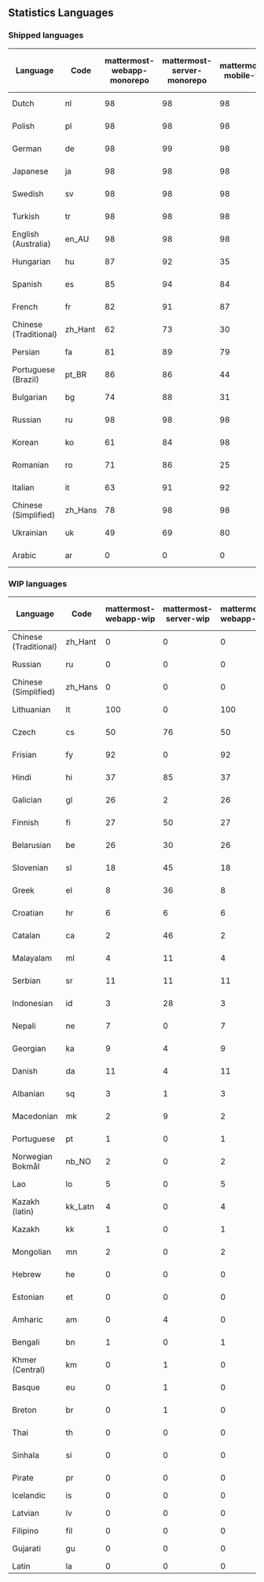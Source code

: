 ## Statistics Languages ##
###  Shipped languages  ###
|Language|Code|mattermost-webapp-monorepo|mattermost-server-monorepo|mattermost-mobile-v2|mattermost-desktop|mattermost-boards-webapp-monorepo|mattermost-playbooks-webapp-monorepo|calls-webapp|Total|Last Modified|
|---|---|---|---|---|---|---|---|---|---|---|
|Dutch|nl| 98| 98| 98| 100| 0| 0| 100| 99|2023-09-26T16:36:26.570030Z|
|Polish|pl| 98| 98| 98| 100| 0| 0| 100| 87|2023-09-29T07:48:59.470386Z|
|German|de| 98| 99| 98| 100| 0| 0| 100| 87|2023-09-26T16:35:59.951597Z|
|Japanese|ja| 98| 98| 98| 100| 0| 0| 100| 87|2023-09-26T16:36:21.648713Z|
|Swedish|sv| 98| 98| 98| 100| 0| 0| 100| 87|2023-09-26T16:36:39.760688Z|
|Turkish|tr| 98| 98| 98| 100| 0| 0| 100| 86|2023-09-26T16:36:41.962923Z|
|English (Australia)|en_AU| 98| 98| 98| 96| 0| 0| 0| 86|2023-09-26T17:28:30.070284Z|
|Hungarian|hu| 87| 92| 35| 89| 0| 0| 0| 75|2023-09-26T06:59:49.554978Z|
|Spanish|es| 85| 94| 84| 88| 0| 0| 28| 73|2023-09-26T16:36:06.752445Z|
|French|fr| 82| 91| 87| 100| 0| 0| 58| 72|2023-09-26T16:36:13.717002Z|
|Chinese (Traditional)|zh_Hant| 62| 73| 30| 94| 0| 0| 4| 71|2023-09-26T07:03:40.827511Z|
|Persian|fa| 81| 89| 79| 89| 0| 0| 0| 69|2023-09-26T16:36:10.888523Z|
|Portuguese (Brazil)|pt_BR| 86| 86| 44| 70| 0| 0| 100| 69|2023-09-26T16:36:32.024294Z|
|Bulgarian|bg| 74| 88| 31| 0| 0| 0| 0| 64|2023-09-26T06:58:05.258125Z|
|Russian|ru| 98| 98| 98| 100| 0| 0| 76| 63|2023-09-26T16:36:37.010896Z|
|Korean|ko| 61| 84| 98| 100| 0| 0| 99| 62|2023-09-28T12:01:35.028366Z|
|Romanian|ro| 71| 86| 25| 0| 0| 0| 0| 61|2023-09-26T07:01:51.477428Z|
|Italian|it| 63| 91| 92| 21| 0| 0| 24| 61|2023-09-26T16:36:19.036127Z|
|Chinese (Simplified)|zh_Hans| 78| 98| 98| 100| 0| 0| 100| 54|2023-09-26T16:36:50.201135Z|
|Ukrainian|uk| 49| 69| 80| 72| 0| 0| 0| 50|2023-09-26T16:36:44.562719Z|
|Arabic|ar| 0| 0| 0| 42| 0| 0| 0| 3|2023-10-01T12:20:18.337713Z|
###  WIP languages  ###
|Language|Code|mattermost-webapp-wip|mattermost-server-wip|mattermost-webapp-wip|mattermost-desktop-wip|Total|Last Modified|
|---|---|---|---|---|---|---|--|
|Chinese (Traditional)|zh_Hant| 0| 0| 0| 0| 71|2023-09-26T07:03:40.827511Z|
|Russian|ru| 0| 0| 0| 0| 63|2023-09-26T16:36:37.010896Z|
|Chinese (Simplified)|zh_Hans| 0| 0| 0| 3| 54|2023-09-26T16:36:50.201135Z|
|Lithuanian|lt| 100| 0| 100| 100| 38|2023-04-20T18:20:36.422339Z|
|Czech|cs| 50| 76| 50| 100| 34|2023-08-04T09:02:12.265970Z|
|Frisian|fy| 92| 0| 92| 0| 32|2023-03-30T14:04:28.368728Z|
|Hindi|hi| 37| 85| 37| 0| 26|2023-06-25T16:00:48.875553Z|
|Galician|gl| 26| 2| 26| 0| 18|2023-02-16T10:53:47.791156Z|
|Finnish|fi| 27| 50| 27| 0| 18|2023-03-30T14:04:14.936366Z|
|Belarusian|be| 26| 30| 26| 9| 14|2023-03-30T14:03:09.873427Z|
|Slovenian|sl| 18| 45| 18| 0| 13|2023-03-30T14:07:12.677627Z|
|Greek|el| 8| 36| 8| 0| 12|2023-03-30T14:03:55.229463Z|
|Croatian|hr| 6| 6| 6| 10| 8|2023-10-03T17:02:00.220146Z|
|Catalan|ca| 2| 46| 2| 0| 8|2023-02-22T22:19:51.633986Z|
|Malayalam|ml| 4| 11| 4| 0| 7|2023-07-08T15:38:50.105911Z|
|Serbian|sr| 11| 11| 11| 100| 7|2023-09-13T08:42:13.664690Z|
|Indonesian|id| 3| 28| 3| 0| 6|2023-01-20T12:30:26.132977Z|
|Nepali|ne| 7| 0| 7| 0| 6|2023-03-30T14:06:47.028356Z|
|Georgian|ka| 9| 4| 9| 0| 4|2023-06-23T10:19:49.433102Z|
|Danish|da| 11| 4| 11| 0| 4|2023-02-28T08:17:12.460986Z|
|Albanian|sq| 3| 1| 3| 0| 4|2023-03-30T14:07:18.996586Z|
|Macedonian|mk| 2| 9| 2| 29| 3|2023-05-05T04:29:07.020368Z|
|Portuguese|pt| 1| 0| 1| 100| 2|2023-09-08T10:19:03.510189Z|
|Norwegian Bokmål|nb_NO| 2| 0| 2| 0| 2|2023-03-30T09:46:13.174135Z|
|Lao|lo| 5| 0| 5| 0| 1|2023-01-28T03:29:57.636840Z|
|Kazakh (latin)|kk_Latn| 4| 0| 4| 0| 1|2023-01-09T16:04:40.142668Z|
|Kazakh|kk| 1| 0| 1| 0| 1|2023-01-20T12:30:28.434837Z|
|Mongolian|mn| 2| 0| 2| 0| 1|2023-02-16T02:00:14.011643Z|
|Hebrew|he| 0| 0| 0| 0| 1|2023-01-20T12:30:24.610278Z|
|Estonian|et| 0| 0| 0| 0| 0|2022-06-16T11:17:55.844464Z|
|Amharic|am| 0| 4| 0| 0| 0|2020-07-04T19:22:35.416407Z|
|Bengali|bn| 1| 0| 1| 0| 0|2022-06-18T00:07:36.707192Z|
|Khmer (Central)|km| 0| 1| 0| 0| 0|2022-05-06T14:27:58.323957Z|
|Basque|eu| 0| 1| 0| 0| 0|2021-06-22T14:46:44.626603Z|
|Breton|br| 0| 1| 0| 0| 0|2022-10-20T14:33:30.929526Z|
|Thai|th| 0| 0| 0| 7| 0|2023-07-02T14:03:38.691977Z|
|Sinhala|si| 0| 0| 0| 0| 0|2022-10-24T11:26:43.423982Z|
|Pirate|pr| 0| 0| 0| 0| 0|2022-06-28T08:46:29.046651Z|
|Icelandic|is| 0| 0| 0| 0| 0||
|Latvian|lv| 0| 0| 0| 0| 0|2022-12-17T23:24:22.390841Z|
|Filipino|fil| 0| 0| 0| 0| 0||
|Gujarati|gu| 0| 0| 0| 0| 0|2021-09-27T12:12:04.194601Z|
|Latin|la| 0| 0| 0| 0| 0||
